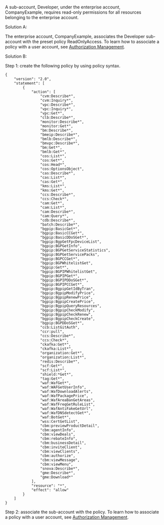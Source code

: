 
A sub-account, Developer, under the enterprise account, CompanyExample, requires read-only permissions for all resources belonging to the enterprise account.

Solution A:

The enterprise account, CompanyExample, associates the Developer sub-account with the preset policy ReadOnlyAccess. To learn how to associate a policy with a user account, see [Authorization Management](https://intl.cloud.tencent.com/document/product/598/10602).

Solution B:

Step 1: create the following policy by using policy syntax.
```
{
    "version": "2.0",
    "statement": [
        {
            "action": [
                "cvm:Describe*",
                "cvm:Inquiry*",
                "vpc:Describe*",
                "vpc:Inquiry*",
                "vpc:Get*",
                "clb:Describe*",
                "monitor:Describe*",
                "monitor:Get*",
                "bm:Describe*",
                "bmeip:Describe*",
                "bmlb:Describe*",
                "bmvpc:Describe*",
                "bm:Get*",
                "bmlb:Get*",
                "cos:List*",
                "cos:Get*",
                "cos:Head*",
                "cos:OptionsObject",
                "cas:Describe*",
                "cas:List*",
                "cas:Get*",
                "kms:List*",
                "kms:Get*",
                "ccs:Describe*",
                "ccs:Check*",
                "cam:Get*",
                "cam:List*",
                "cam:Describe*",
                "cam:Query*",
                "cdb:Describe*",
                "batch:Describe*",
                "bgpip:BasicGet*",
                "bgpip:BasicCCGet*",
                "bgpip:BasicDDoSGet*",
                "bgpip:BgpGetFpcDeviceList",
                "bgpip:BGPGetInfo",
                "bgpip:BGPGetServiceStatistics",
                "bgpip:BGPGetServicePacks",
                "bgpip:BGPCCGet*",
                "bgpip:BGPWhitelistGet",
                "bgpip:Get*",
                "bgpip:BGPIPWhitelistGet",
                "bgpip:BGPIPGet*",
                "bgpip:BGPIPDDoSGet*",
                "bgpip:BGPIPCCGet*",
                "bgpip:BgpipGetIdByTran",
                "bgpip:BgpipModifyPrice",
                "bgpip:BgpipRenewPrice",
                "bgpip:BgpipCreatePrice",
                "bgpip:BgpipQueryResources",
                "bgpip:BgpipCheckModify",
                "bgpip:BgpipCheckRenew",
                "bgpip:BgpipCheckCreate",
                "bgpip:BGPDDoSGet*",
                "ccb:ListGitAuth",
                "ccr:pull",
                "ccs:Describe*",
                "ccs:Check*",
                "ckafka:Get*",
                "ckafka:List*",
                "organization:Get*",
                "organization:List*",
                "redis:Describe*",
                "scf:Get*",
                "scf:List*",
                "shield:*Get*",
                "tag:Get*",
                "waf:WafGet*",
                "waf:WAFGetUserInfo",
                "waf:WafDownloadAlerts",
                "waf:WafPackagePrice",
                "waf:WafAreaBanGetAreas",
                "waf:WafFreqGetRuleList",
                "waf:WafAntiFakeGetUrl",
                "waf:WafDNSdetectGet*",
                "waf:BotGet*",
                "wss:CertGetList",
                "cbm:previewProductDetail",
                "cbm:agentInfo",
                "cbm:viewDeals",
                "cbm:rebateInfo",
                "cbm:businessDetail",
                "cbm:inviteClient",
                "cbm:viewClients",
                "cbm:authorize",
                "cbm:viewMessage",
                "cbm:viewMenu",
                "snova:Describe*",
                "gme:Describe*",
                "gme:Download*"
            ],
            "resource": "*",
            "effect": "allow"
        }
    ]
}
```
Step 2: associate the sub-account with the policy. To learn how to associate a policy with a user account, see [Authorization Management](https://intl.cloud.tencent.com/document/product/598/10602).

